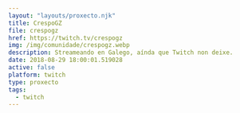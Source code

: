 ```yaml
---
layout: "layouts/proxecto.njk"
title: CrespoGZ
file: crespogz
href: https://twitch.tv/crespogz
img: /img/comunidade/crespogz.webp
description: Streameando en Galego, aínda que Twitch non deixe.
date: 2018-08-29 18:00:01.519028
active: false
platform: twitch
type: proxecto
tags:
  - twitch
---
```

